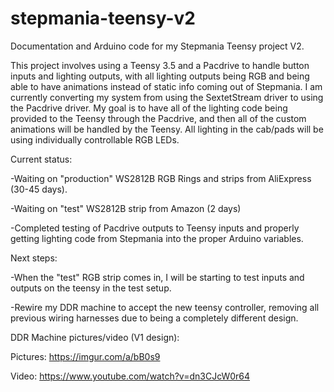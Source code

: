 # stepmania-teensy-v2
Documentation and Arduino code for my Stepmania Teensy project V2.

This project involves using a Teensy 3.5 and a Pacdrive to handle button inputs and lighting outputs, with all lighting outputs being RGB and being able to have animations instead of static info coming out of Stepmania. I am currently converting my system from using the SextetStream driver to using the Pacdrive driver. My goal is to have all of the lighting code being provided to the Teensy through the Pacdrive, and then all of the custom animations will be handled by the Teensy. All lighting in the cab/pads will be using individually controllable RGB LEDs.

Current status: 

-Waiting on "production" WS2812B RGB Rings and strips from AliExpress (30-45 days).

-Waiting on "test" WS2812B strip from Amazon (2 days)

-Completed testing of Pacdrive outputs to Teensy inputs and properly getting lighting code from Stepmania into the proper Arduino variables.

Next steps:

-When the "test" RGB strip comes in, I will be starting to test inputs and outputs on the teensy in the test setup.

-Rewire my DDR machine to accept the new teensy controller, removing all previous wiring harnesses due to being a completely different design.

DDR Machine pictures/video (V1 design):

Pictures: https://imgur.com/a/bB0s9

Video: https://www.youtube.com/watch?v=dn3CJcW0r64